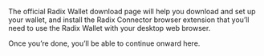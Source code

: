 The official Radix Wallet download page will help you download and set up your wallet, and install the Radix Connector browser extension that you’ll need to use the Radix Wallet with your desktop web browser.

Once you’re done, you’ll be able to continue onward here.
